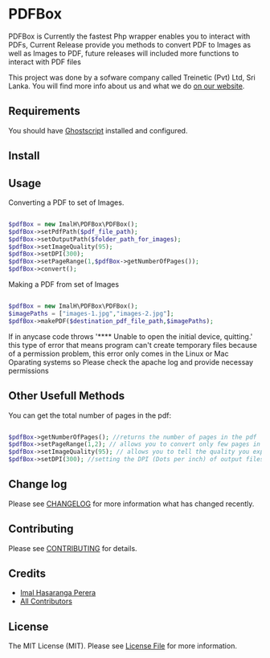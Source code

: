 # PDFBox
PDFBox is Currently the fastest Php wrapper enables you to interact with PDFs, Current Release provide you methods to convert PDF to Images as well as Images to PDF, future releases will included more functions to interact with PDF files

This project was done by a sofware company called Treinetic (Pvt) Ltd, Sri Lanka. You will find more info about us and what we do [on our website](http://www.treinetic.com).

## Requirements

You should have [Ghostscript](http://www.ghostscript.com/) installed and configured.

## Install


## Usage

Converting a PDF to set of Images.

```php

$pdfBox = new ImalH\PDFBox\PDFBox();
$pdfBox->setPdfPath($pdf_file_path);
$pdfBox->setOutputPath($folder_path_for_images);
$pdfBox->setImageQuality(95);
$pdfBox->setDPI(300);
$pdfBox->setPageRange(1,$pdfBox->getNumberOfPages());
$pdfBox->convert();

```

Making a PDF from set of Images

```php

$pdfBox = new ImalH\PDFBox\PDFBox();
$imagePaths = ["images-1.jpg","images-2.jpg"];
$pdfBox->makePDF($destination_pdf_file_path,$imagePaths);

```

If in anycase code throws '**** Unable to open the initial device, quitting.' this type of error that means program can't create temporary files because of a permission problem, this error only comes in the Linux or Mac Oparating systems so Please check the apache log and provide necessay permissions

## Other Usefull Methods
You can get the total number of pages in the pdf:
```php

$pdfBox->getNumberOfPages(); //returns the number of pages in the pdf
$pdfBox->setPageRange(1,2); // allows you to convert only few pages in the PDF Document
$pdfBox->setImageQuality(95); // allows you to tell the quality you expect in the output Jpg file
$pdfBox->setDPI(300); //setting the DPI (Dots per inch) of output files

```

## Change log

Please see [CHANGELOG](CHANGELOG.md) for more information what has changed recently.

## Contributing

Please see [CONTRIBUTING](CONTRIBUTING.md) for details.

## Credits

- [Imal Hasaranga Perera](https://github.com/imalhasaranga)
- [All Contributors](../../contributors)


## License

The MIT License (MIT). Please see [License File](LICENSE.md) for more information.
